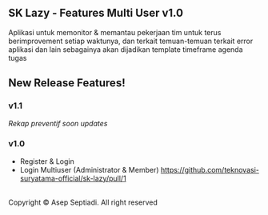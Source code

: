 ## SK Lazy - Features Multi User v1.0
Aplikasi untuk memonitor & memantau pekerjaan tim untuk terus berimprovement setiap waktunya, dan terkait temuan-temuan terkait error aplikasi dan lain sebagainya akan dijadikan template timeframe agenda tugas

## New Release Features!

### v1.1

_Rekap preventif soon updates_

### v1.0
- Register & Login
- Login Multiuser (Administrator & Member) https://github.com/teknovasi-suryatama-official/sk-lazy/pull/1

<br />
Copyright &copy; Asep Septiadi. All right reserved
